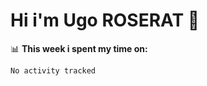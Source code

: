 # Hi i'm Ugo ROSERAT 👋

📊 **This week i spent my time on:**
<!--START_SECTION:waka-->

```txt
No activity tracked
```

<!--END_SECTION:waka-->